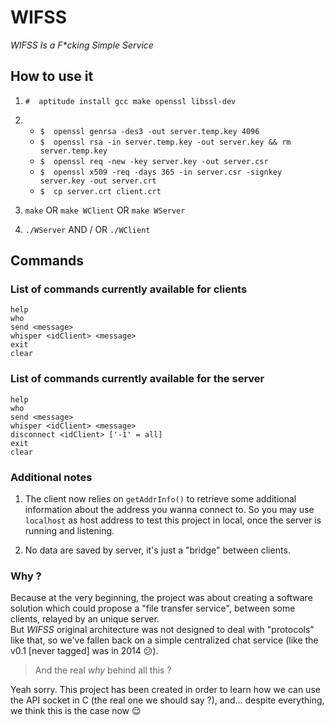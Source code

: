 # WIFSS
_WIFSS Is a F*cking Simple Service_

## How to use it

1.  `#  aptitude install gcc make openssl libssl-dev`

2. * `$  openssl genrsa -des3 -out server.temp.key 4096`
   * `$  openssl rsa -in server.temp.key -out server.key && rm server.temp.key`
   * `$  openssl req -new -key server.key -out server.csr`
   * `$  openssl x509 -req -days 365 -in server.csr -signkey server.key -out server.crt`
   * `$  cp server.crt client.crt`

3. `make` OR `make WClient` OR `make WServer`

4. `./WServer` AND / OR `./WClient`

## Commands

### List of commands currently available for clients

`help`  
`who`  
`send <message>`  
`whisper <idClient> <message>`  
`exit`  
`clear`

### List of commands currently available for the server

`help`  
`who`  
`send <message>`  
`whisper <idClient> <message>`  
`disconnect <idClient> ['-1' = all]`  
`exit`  
`clear`

### Additional notes

1. The client now relies on `getAddrInfo()` to retrieve some additional information about the address you wanna connect to. So you may use `localhost` as host address to test this project in local, once the server is running and listening. 

2. No data are saved by server, it's just a "bridge" between clients.

### Why ?

Because at the very beginning, the project was about creating a software solution which could propose a "file transfer service", between some clients, relayed by an unique server.  
But _WIFSS_ original architecture was not designed to deal with "protocols" like that, so we've fallen back on a simple centralized chat service (like the v0.1 [never tagged] was in 2014 :confused:).

> And the real _why_ behind all this ?

Yeah sorry. This project has been created in order to learn how we can use the API socket in C (the real one we should say ?), and... despite everything, we think this is the case now :relieved:
